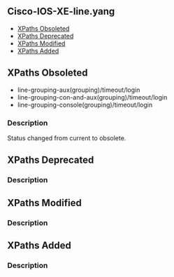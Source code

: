 ## Cisco-IOS-XE-line.yang


- [XPaths Obsoleted](#xpaths-obsoleted)
- [XPaths Deprecated](#xpaths-deprecated)
- [XPaths Modified](#xpaths-modified)
- [XPaths Added](#xpaths-added)

## XPaths Obsoleted

- line-grouping-aux(grouping)/timeout/login
- line-grouping-con-and-aux(grouping)/timeout/login
- line-grouping-console(grouping)/timeout/login

### Description

Status changed from current to obsolete.

## XPaths Deprecated

### Description

## XPaths Modified

### Description

## XPaths Added

### Description
